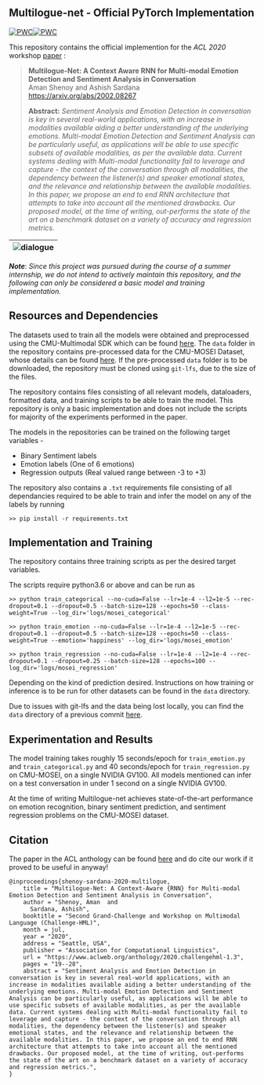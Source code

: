 ## Multilogue-net - Official PyTorch Implementation  
[![PWC](https://img.shields.io/endpoint.svg?url=https://paperswithcode.com/badge/multilogue-net-a-context-aware-rnn-for-multi-2/multimodal-sentiment-analysis-on-cmu-mosei-1)](https://paperswithcode.com/sota/multimodal-sentiment-analysis-on-cmu-mosei-1?p=multilogue-net-a-context-aware-rnn-for-multi-2)[![PWC](https://img.shields.io/endpoint.svg?url=https://paperswithcode.com/badge/multilogue-net-a-context-aware-rnn-for-multi-2/multimodal-sentiment-analysis-on-mosi)](https://paperswithcode.com/sota/multimodal-sentiment-analysis-on-mosi?p=multilogue-net-a-context-aware-rnn-for-multi-2)
  
This repository contains the official implemention for the *ACL 2020* workshop [paper](https://www.aclweb.org/anthology/2020.challengehml-1.3/)  :
> **Multilogue-Net: A Context Aware RNN for Multi-modal Emotion Detection and Sentiment Analysis in Conversation**<br>
> Aman Shenoy and Ashish Sardana<br>
> https://arxiv.org/abs/2002.08267  
>
> **Abstract:** *Sentiment Analysis and Emotion Detection in conversation is key in several real-world applications, with an increase in modalities available aiding a better understanding of the underlying emotions. Multi-modal Emotion Detection and Sentiment Analysis can be particularly useful, as applications will be able to use specific subsets of available modalities, as per the available data. Current systems dealing with Multi-modal functionality fail to leverage and capture - the context of the conversation through all modalities, the dependency between the listener(s) and speaker emotional states, and the relevance and relationship between the available modalities. In this paper, we propose an end to end RNN architecture that attempts to take into account all the mentioned drawbacks. Our proposed model, at the time of writing, out-performs the state of the art on a benchmark dataset on a variety of accuracy and regression metrics.*  

| ![dialogue](https://github.com/amanshenoy/multilogue-net/blob/master/diagrams/dialogue.jpg) |
|:-------------------------------------------------------------------------------------------:|


***Note***: *Since this project was pursued during the course of a summer internship, we do not intend to actively maintain this repository, and the following can only be considered a basic model and training implementation.*

## Resources and Dependencies

The datasets used to train all the models were obtained and preprocessed using the CMU-Multimodal SDK which can be found [here](https://github.com/A2Zadeh/CMU-MultimodalSDK). The `data` folder in the repository contains pre-processed data for the CMU-MOSEI Dataset, whose details can be found [here](https://www.aclweb.org/anthology/P18-1208/). If the pre-processed `data` folder is to be downloaded, the repository must be cloned using `git-lfs`, due to the size of the files.

The repository contains files consisting of all relevant models, dataloaders, formatted data, and training scripts to be able to train the model. This repository is only a basic implementation and does not include the scripts for majority of the experiments performed in the paper. 

The models in the repositories can be trained on the following target variables -  

* Binary Sentiment labels  
* Emotion labels (One of 6 emotions)
* Regression outputs (Real valued range between -3 to +3)  
  
The repository also contains a `.txt` requirements file consisting of all dependancies required to be able to train and infer the model on any of the labels by running

    >> pip install -r requirements.txt

## Implementation and Training

The repository contains three training scripts as per the desired target variables.  

The scripts require python3.6 or above and can be run as

    >> python train_categorical --no-cuda=False --lr=1e-4 --l2=1e-5 --rec-dropout=0.1 --dropout=0.5 --batch-size=128 --epochs=50 --class-weight=True --log_dir='logs/mosei_categorical'
  
    >> python train_emotion --no-cuda=False --lr=1e-4 --l2=1e-5 --rec-dropout=0.1 --dropout=0.5 --batch-size=128 --epochs=50 --class-weight=True --emotion='happiness' --log_dir='logs/mosei_emotion'
  
    >> python train_regression --no-cuda=False --lr=1e-4 --l2=1e-4 --rec-dropout=0.1 --dropout=0.25 --batch-size=128 --epochs=100 --log_dir='logs/mosei_regression'
    
Depending on the kind of prediction desired. Instructions on how training or inference is to be run for other datasets can be found in the `data` directory. 

Due to issues with git-lfs and the data being lost locally, you can find the `data` directory of a previous commit [here](https://github.com/amanshenoy/multilogue-net/tree/5d6b6ff8b1a26cf0762d6c1ca3a99917e881bf26/data). 

## Experimentation and Results 

The model training takes roughly 15 seconds/epoch for `train_emotion.py` and `train_categorical.py` and 40 seconds/epoch for `train_regression.py` on CMU-MOSEI, on a single NVIDIA GV100. All models mentioned can infer on a test conversation in under 1 second on a single NVIDIA GV100. 

At the time of writing Multilogue-net achieves state-of-the-art performance on emotion recognition, binary sentiment prediction, and sentiment regression problems on the CMU-MOSEI dataset.

## Citation

The paper in the ACL anthology can be found [here](https://www.aclweb.org/anthology/2020.challengehml-1.3/) and do cite our work if it proved to be useful in anyway!

``` 
@inproceedings{shenoy-sardana-2020-multilogue,
    title = "Multilogue-Net: A Context-Aware {RNN} for Multi-modal Emotion Detection and Sentiment Analysis in Conversation",
    author = "Shenoy, Aman  and
      Sardana, Ashish",
    booktitle = "Second Grand-Challenge and Workshop on Multimodal Language (Challenge-HML)",
    month = jul,
    year = "2020",
    address = "Seattle, USA",
    publisher = "Association for Computational Linguistics",
    url = "https://www.aclweb.org/anthology/2020.challengehml-1.3",
    pages = "19--28",
    abstract = "Sentiment Analysis and Emotion Detection in conversation is key in several real-world applications, with an increase in modalities available aiding a better understanding of the underlying emotions. Multi-modal Emotion Detection and Sentiment Analysis can be particularly useful, as applications will be able to use specific subsets of available modalities, as per the available data. Current systems dealing with Multi-modal functionality fail to leverage and capture - the context of the conversation through all modalities, the dependency between the listener(s) and speaker emotional states, and the relevance and relationship between the available modalities. In this paper, we propose an end to end RNN architecture that attempts to take into account all the mentioned drawbacks. Our proposed model, at the time of writing, out-performs the state of the art on a benchmark dataset on a variety of accuracy and regression metrics.",
}
```
